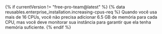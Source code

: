 {% if currentVersion != "free-pro-team@latest" %}
  {% data reusables.enterprise_installation.increasing-cpus-req %} Quando você usa mais de 16 CPUs, você não precisa adicionar 6.5 GB de memória para cada CPU, mas você deve monitorar sua instância para garantir que ela tenha memória suficiente.
{% endif %}
